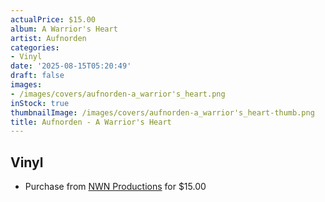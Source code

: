 ```yaml
---
actualPrice: $15.00
album: A Warrior's Heart
artist: Aufnorden
categories:
- Vinyl
date: '2025-08-15T05:20:49'
draft: false
images:
- /images/covers/aufnorden-a_warrior's_heart.png
inStock: true
thumbnailImage: /images/covers/aufnorden-a_warrior's_heart-thumb.png
title: Aufnorden - A Warrior's Heart
---
```


## Vinyl
* Purchase from [NWN Productions](http://shop.nwnprod.com/index.php?route=product/product&path=76&product_id=61462&sort=pd.name&order=ASC) for $15.00
